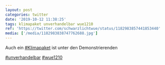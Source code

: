 ```yaml
---
layout: post
categories: twitter
date: '2019-10-12 11:38:25'
tags: klimapaket unverhandelbar wue1210
ref: 'https://twitter.com/schwarzlichtwue/status/1182983857441853440'
media: ['/media/1182983838747762688.jpg']
---
```

Auch ein [#Klimapaket](/t/klimapaket) ist unter den Demonstrierenden

[#unverhandelbar](/t/unverhandelbar) [#wue1210](/t/wue1210) 